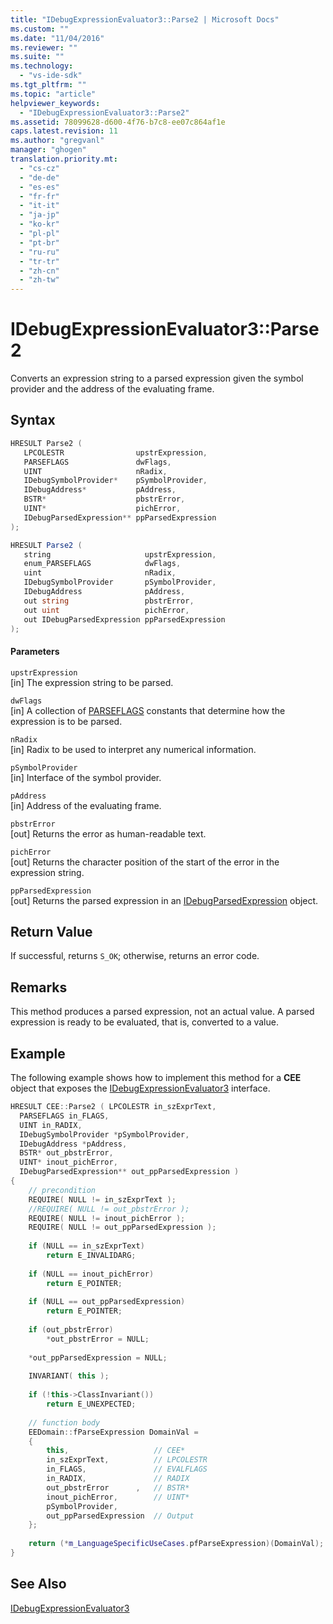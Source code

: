 ```yaml
---
title: "IDebugExpressionEvaluator3::Parse2 | Microsoft Docs"
ms.custom: ""
ms.date: "11/04/2016"
ms.reviewer: ""
ms.suite: ""
ms.technology: 
  - "vs-ide-sdk"
ms.tgt_pltfrm: ""
ms.topic: "article"
helpviewer_keywords: 
  - "IDebugExpressionEvaluator3::Parse2"
ms.assetid: 78099628-d600-4f76-b7c8-ee07c864af1e
caps.latest.revision: 11
ms.author: "gregvanl"
manager: "ghogen"
translation.priority.mt: 
  - "cs-cz"
  - "de-de"
  - "es-es"
  - "fr-fr"
  - "it-it"
  - "ja-jp"
  - "ko-kr"
  - "pl-pl"
  - "pt-br"
  - "ru-ru"
  - "tr-tr"
  - "zh-cn"
  - "zh-tw"
---
```

# IDebugExpressionEvaluator3::Parse2
Converts an expression string to a parsed expression given the symbol provider and the address of the evaluating frame.  
  
## Syntax  
  
```cpp  
HRESULT Parse2 (  
   LPCOLESTR                upstrExpression,  
   PARSEFLAGS               dwFlags,  
   UINT                     nRadix,  
   IDebugSymbolProvider*    pSymbolProvider,  
   IDebugAddress*           pAddress,  
   BSTR*                    pbstrError,  
   UINT*                    pichError,  
   IDebugParsedExpression** ppParsedExpression  
);  
```  
  
```csharp  
HRESULT Parse2 (  
   string                     upstrExpression,  
   enum_PARSEFLAGS            dwFlags,  
   uint                       nRadix,  
   IDebugSymbolProvider       pSymbolProvider,  
   IDebugAddress              pAddress,  
   out string                 pbstrError,  
   out uint                   pichError,  
   out IDebugParsedExpression ppParsedExpression  
);  
```  
  
#### Parameters  
 `upstrExpression`  
 [in] The expression string to be parsed.  
  
 `dwFlags`  
 [in] A collection of [PARSEFLAGS](../../../extensibility/debugger/reference/parseflags.md) constants that determine how the expression is to be parsed.  
  
 `nRadix`  
 [in] Radix to be used to interpret any numerical information.  
  
 `pSymbolProvider`  
 [in] Interface of the symbol provider.  
  
 `pAddress`  
 [in] Address of the evaluating frame.  
  
 `pbstrError`  
 [out] Returns the error as human-readable text.  
  
 `pichError`  
 [out] Returns the character position of the start of the error in the expression string.  
  
 `ppParsedExpression`  
 [out] Returns the parsed expression in an [IDebugParsedExpression](../../../extensibility/debugger/reference/idebugparsedexpression.md) object.  
  
## Return Value  
 If successful, returns `S_OK`; otherwise, returns an error code.  
  
## Remarks  
 This method produces a parsed expression, not an actual value. A parsed expression is ready to be evaluated, that is, converted to a value.  
  
## Example  
 The following example shows how to implement this method for a **CEE** object that exposes the [IDebugExpressionEvaluator3](../../../extensibility/debugger/reference/idebugexpressionevaluator3.md) interface.  
  
```cpp  
HRESULT CEE::Parse2 ( LPCOLESTR in_szExprText,  
  PARSEFLAGS in_FLAGS,  
  UINT in_RADIX,  
  IDebugSymbolProvider *pSymbolProvider,  
  IDebugAddress *pAddress,  
  BSTR* out_pbstrError,  
  UINT* inout_pichError,  
  IDebugParsedExpression** out_ppParsedExpression )  
{  
    // precondition  
    REQUIRE( NULL != in_szExprText );  
    //REQUIRE( NULL != out_pbstrError );  
    REQUIRE( NULL != inout_pichError );  
    REQUIRE( NULL != out_ppParsedExpression );  
  
    if (NULL == in_szExprText)  
        return E_INVALIDARG;  
  
    if (NULL == inout_pichError)  
        return E_POINTER;  
  
    if (NULL == out_ppParsedExpression)  
        return E_POINTER;  
  
    if (out_pbstrError)  
        *out_pbstrError = NULL;  
  
    *out_ppParsedExpression = NULL;  
  
    INVARIANT( this );  
  
    if (!this->ClassInvariant())  
        return E_UNEXPECTED;  
  
    // function body  
    EEDomain::fParseExpression DomainVal =  
    {  
        this,                   // CEE*  
        in_szExprText,          // LPCOLESTR  
        in_FLAGS,               // EVALFLAGS  
        in_RADIX,               // RADIX  
        out_pbstrError      ,   // BSTR*  
        inout_pichError,        // UINT*  
        pSymbolProvider,  
        out_ppParsedExpression  // Output  
    };  
  
    return (*m_LanguageSpecificUseCases.pfParseExpression)(DomainVal);  
}  
```  
  
## See Also  
 [IDebugExpressionEvaluator3](../../../extensibility/debugger/reference/idebugexpressionevaluator3.md)